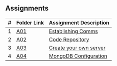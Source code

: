 ##  Assignments

|   #   | Folder Link             | Assignment Description                 |
| :---: | ----------------------- | -------------------------------------- |
|   1   | [A01](https://github.com/EthanJBailey/4443-MobileApps/tree/main/Assignments/A01) | [Establishing Comms](https://github.com/EthanJBailey/4443-MobileApps/tree/main/Assignments/A01/README.md) |
|   2   | [A02](https://github.com/EthanJBailey/4443-MobileApps/tree/main/Assignments/A02) | [Code Repository](https://github.com/EthanJBailey/4443-MobileApps/tree/main/Assignments/A02/README.md) |
|   3   | [A03](https://github.com/EthanJBailey/4443-MobileApps/tree/main/Assignments/A03) | [Create your own server](https://github.com/EthanJBailey/4443-MobileApps/tree/main/Assignments/A03/README.md) |
|   4   | [A04](https://github.com/EthanJBailey/4443-MobileApps/tree/main/Assignments/A04) | [MongoDB Configuration](https://github.com/EthanJBailey/4443-MobileApps/tree/main/Assignments/A04/README.md) |
